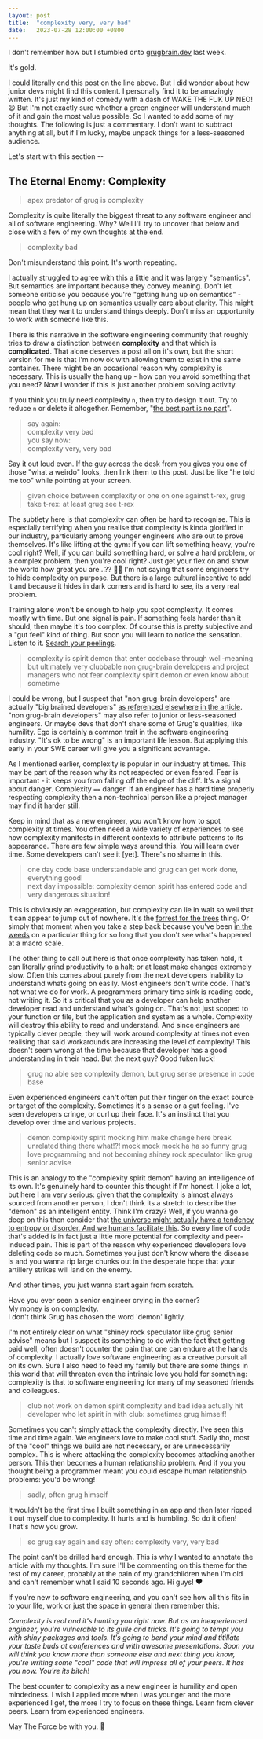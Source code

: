 ```yaml
---
layout: post
title:  "complexity very, very bad"
date:   2023-07-28 12:00:00 +0800
---
```


I don't remember how but I stumbled onto [grugbrain.dev](https://grugbrain.dev) last week.

It's gold. 

I could literally end this post on the line above. But I did wonder about how junior devs might find this content. I personally find it to be amazingly written. It's just my kind of comedy with a dash of WAKE THE FUK UP NEO! 😆 But I'm not exactly sure whether a green engineer will understand much of it and gain the most value possible. So I wanted to add some of my thoughts. The following is just a commentary. I don't want to subtract anything at all, but if I'm lucky, maybe unpack things for a less-seasoned audience. 

Let's start with this section --

## The Eternal Enemy: Complexity

> apex predator of grug is complexity

Complexity is quite literally the biggest threat to any software engineer and all of software engineering. Why? Well I'll try to uncover that below and close with a few of my own thoughts at the end.

> complexity bad  

Don't misunderstand this point. It's worth repeating. 

I actually struggled to agree with this a little and it was largely "semantics". But semantics are important because they convey meaning. Don't let someone criticise you because you're "getting hung up on semantics" - people who get hung up on semantics usually care about clarity. This might mean that they want to understand things deeply. Don't miss an opportunity to work with someone like this. 

There is this narrative in the software engineering community that roughly tries to draw a distinction between **complexity** and that which is **complicated**. That alone deserves a post all on it's own, but the short version for me is that I'm now ok with allowing them to exist in the same container. There might be an occasional reason why complexity is necessary. This is usually the hang up - how can you avoid something that you need? Now I wonder if this is just another problem solving activity. 

If you think you truly need complexity `n`, then try to design it out. Try to reduce `n` or delete it altogether. Remember, "[the best part is no part](https://hammerproject.com/2022/11/17/smashing-entropy.html)".

> say again:  
> complexity very bad  
> you say now:  
> complexity very, very bad

Say it out loud even. If the guy across the desk from you gives you one of those "what a weirdo" looks, then link them to this post. Just be like "he told me too" while pointing at your screen. 

> given choice between complexity or one on one against t-rex, grug take t-rex: at least grug see t-rex

The subtlety here is that complexity can often be hard to recognise. This is especially terrifying when you realise that complexity is kinda glorified in our industry, particularly among younger engineers who are out to prove themselves. It's like lifting at the gym: if you can lift something heavy, you're cool right? Well, if you can build something hard, or solve a hard problem, or a complex problem, then you're cool right? Just get your flex on and show the world how great you are...?? 🤷‍♂️ I'm not saying that some engineers try to hide complexity on purpose. But there is a large cultural incentive to add it and because it hides in dark corners and is hard to see, its a very real problem. 

Training alone won't be enough to help you spot complexity. It comes mostly with time. But one signal is pain. If something feels harder than it should, then maybe it's too complex. Of course this is pretty subjective and a "gut feel" kind of thing. But soon you will learn to notice the sensation. Listen to it. [Search your peelings](https://youtu.be/hVrIyEu6h_E?t=266).

> complexity is spirit demon that enter codebase through well-meaning but ultimately very clubbable non grug-brain developers and project managers who not fear complexity spirit demon or even know about sometime

I could be wrong, but I suspect that "non grug-brain developers" are actually "big brained developers" [as referenced elsewhere in the article](https://grugbrain.dev/). "non grug-brain developers" may also refer to junior or less-seasoned engineers. Or maybe devs that don't share some of Grug's qualities, like humility. Ego is certainly a common trait in the software engineering industry. "It's ok to be wrong" is an important life lesson. But applying this early in your SWE career will give you a significant advantage. 

As I mentioned earlier, complexity is popular in our industry at times. This may be part of the reason why its not respected or even feared. Fear is important - it keeps you from falling off the edge of the cliff. It's a signal about danger. Complexity `==` danger. If an engineer has a hard time properly respecting complexity then a non-technical person like a project manager may find it harder still. 

Keep in mind that as a new engineer, you won't know how to spot complexity at times. You often need a wide variety of experiences to see how complexity manifests in different contexts to attribute patterns to its appearance. There are few simple ways around this. You will learn over time. Some developers can't see it [yet]. There's no shame in this. 

> one day code base understandable and grug can get work done, everything good!  
> next day impossible: complexity demon spirit has entered code and very dangerous situation!

This is obviously an exaggeration, but complexity can lie in wait so well that it can appear to jump out of nowhere. It's the [forrest for the trees](https://en.wiktionary.org/wiki/see_the_forest_for_the_trees) thing. Or simply that moment when you take a step back because you've been [in the weeds](https://digitalcultures.net/slang/in-the-weeds/) on a particular thing for so long that you don't see what's happened at a macro scale. 

The other thing to call out here is that once complexity has taken hold, it can literally grind productivity to a halt; or at least make changes extremely slow. Often this comes about purely from the next developers inability to understand whats going on easily. Most engineers don't write code. That's not what we do for work. A programmers primary time sink is reading code, not writing it. So it's critical that you as a developer can help another developer read and understand what's going on. That's not just scoped to your function or file, but the application and system as a whole. Complexity will destroy this ability to read and understand. And since engineers are typically clever people, they will work around complexity at times not even realising that said workarounds are increasing the level of complexity! This doesn't seem wrong at the time because that developer has a good understanding in their head. But the next guy? Good fuken luck!

> grug no able see complexity demon, but grug sense presence in code base

Even experienced engineers can't often put their finger on the exact source or target of the complexity. Sometimes it's a sense or a gut feeling. I've seen developers cringe, or curl up their face. It's an instinct that you develop over time and various projects. 

> demon complexity spirit mocking him make change here break unrelated thing there what!?! mock mock mock ha ha so funny grug love programming and not becoming shiney rock speculator like grug senior advise

This is an analogy to the "complexity spirit demon" having an intelligence of its own. It's genuinely hard to counter this thought if I'm honest. I joke a lot, but here I am very serious: given that the complexity is almost always sourced from another person, I don't think its a stretch to describe the "demon" as an intelligent entity. Think I'm crazy? Well, if you wanna go deep on this then consider that [the universe might actually have a tendency to entropy or disorder. And we humans facilitate this](https://youtu.be/DxL2HoqLbyA). So every line of code that's added is in fact just a little more potential for complexity and peer-induced pain. This is part of the reason why experienced developers love deleting code so much. Sometimes you just don't know where the disease is and you wanna rip large chunks out in the desperate hope that your artillery strikes will land on the enemy. 

And other times, you just wanna start again from scratch. 

Have you ever seen a senior engineer crying in the corner?  
My money is on complexity.  
I don't think Grug has chosen the word 'demon' lightly. 

I'm not entirely clear on what "shiney rock speculator like grug senior advise" means but I suspect its something to do with the fact that getting paid well, often doesn't counter the pain that one can endure at the hands of complexity. I actually love software engineering as a creative pursuit all on its own. Sure I also need to feed my family but there are some things in this world that will threaten even the intrinsic love you hold for something: complexity is that to software engineering for many of my seasoned friends and colleagues. 

> club not work on demon spirit complexity and bad idea actually hit developer who let spirit in with club: sometimes grug himself!

Sometimes you can't simply attack the complexity directly. I've seen this time and time again. We engineers love to make cool stuff. Sadly tho, most of the "cool" things we build are not necessary, or are unnecessarily complex. This is where attacking the complexity becomes attacking another person. This then becomes a human relationship problem. And if you you thought being a programmer meant you could escape human relationship problems: you'd be wrong!

> sadly, often grug himself

It wouldn't be the first time I built something in an app and then later ripped it out myself due to complexity. It hurts and is humbling. So do it often! That's how you grow.

> so grug say again and say often: complexity very, very bad

The point can't be drilled hard enough. This is why I wanted to annotate the article with my thoughts. I'm sure I'll be commenting on this theme for the rest of my career, probably at the pain of my grandchildren when I'm old and can't remember what I said 10 seconds ago. Hi guys! ❤️

If you're new to software engineering, and you can't see how all this fits in to your life, work or just the space in general then remember this:

_Complexity is real and it's hunting you right now. But as an inexperienced engineer, you're vulnerable to its guile and tricks. It's going to tempt you with shiny packages and tools. It's going to bend your mind and titillate your taste buds at conferences and with awesome presentations. Soon you will think you know more than someone else and next thing you know, you're writing some "cool" code that will impress all of your peers. It has you now. You're its bitch!_

The best counter to complexity as a new engineer is humility and open mindedness. I wish I applied more when I was younger and the more experienced I get, the more I try to focus on these things. Learn from clever peers. Learn from experienced engineers. 

May The Force be with you. 🙏